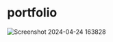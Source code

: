 # portfolio
![Screenshot 2024-04-24 163828](https://github.com/theidealshukla/portfolio/assets/85864798/3e59e460-7a0d-4f20-afd0-c90765bcac90)
